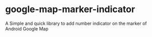 # google-map-marker-indicator
A Simple and quick library to add number indicator on the marker of Android Google Map
